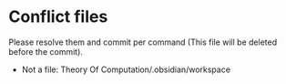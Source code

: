 # Conflict files
Please resolve them and commit per command (This file will be deleted before the commit).
- Not a file: Theory Of Computation/.obsidian/workspace